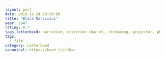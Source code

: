 ```yaml
---
layout: post 
date: 2019-12-24 23:59:00
title: "Black Narcissus"
year: 1947
rating: 0.7
tags_letterboxd: narrative, criterion channel, streaming, projector, philadelphia, Leah
tags:
  - film
category: Letterboxd
canonical: https://boxd.it/UJDsn
---
```

